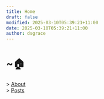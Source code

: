 ```yaml
---
title: Home
draft: false
modified: 2025-03-10T05:39:21+11:00
date: 2025-03-10T05:39:21+11:00
author: dsgrace
---
```

# ~:house:
\> [About](/about)  
\> [Posts](/post)
